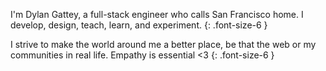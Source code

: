 I'm Dylan Gattey, a full-stack engineer who calls San Francisco home. I develop,
design, teach, learn, and experiment.
{: .font-size-6 }

I strive to make the world around me a better place, be that the web or my
communities in real life. Empathy is essential <3
{: .font-size-6 }
